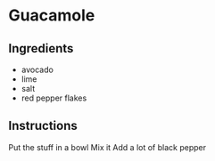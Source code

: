 # Guacamole
## Ingredients
* avocado
* lime
* salt
* red pepper flakes
## Instructions
Put the stuff in a bowl
Mix it
Add a lot of black pepper
